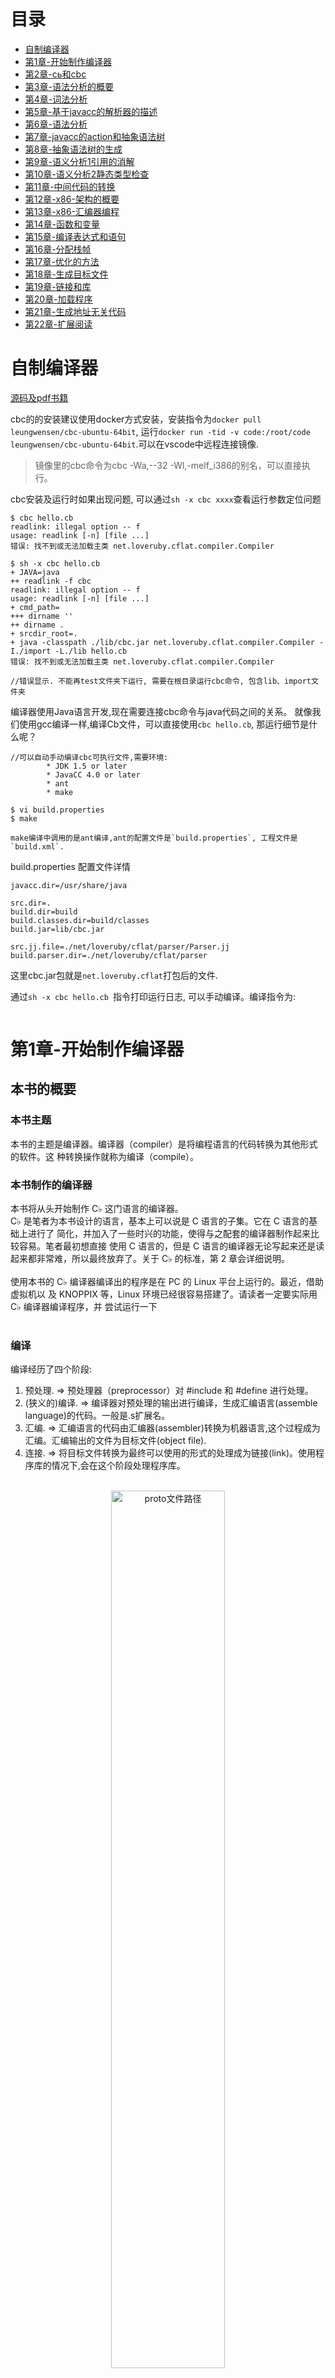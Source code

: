 # 目录
- [自制编译器](#自制编译器)
- [第1章-开始制作编译器](#第1章-开始制作编译器)
- [第2章-cь和cbc](#第2章-cь和cbc)
- [第3章-语法分析的概要](#第3章-语法分析的概要)
- [第4章-词法分析](#第4章-词法分析)
- [第5章-基于javacc的解析器的描述](#第5章-基于javacc的解析器的描述)
- [第6章-语法分析](#第6章-语法分析)
- [第7章-javacc的action和抽象语法树](#第7章-javacc的action和抽象语法树)
- [第8章-抽象语法树的生成](#第8章-抽象语法树的生成)
- [第9章-语义分析1引用的消解](#第9章-语义分析1引用的消解)
- [第10章-语义分析2静态类型检查](#第10章-语义分析2静态类型检查)
- [第11章-中间代码的转换](#第11章-中间代码的转换)
- [第12章-x86-架构的概要](#第12章-x86-架构的概要)
- [第13章-x86-汇编器编程](#第13章-x86-汇编器编程)
- [第14章-函数和变量](#第14章-函数和变量)
- [第15章-编译表达式和语句](#第15章-编译表达式和语句)
- [第16章-分配栈帧](#第16章-分配栈帧)
- [第17章-优化的方法](#第17章-优化的方法)
- [第18章-生成目标文件](#第18章-生成目标文件)
- [第19章-链接和库](#第19章-链接和库)
- [第20章-加载程序](#第20章-加载程序)
- [第21章-生成地址无关代码](#第21章-生成地址无关代码)
- [第22章-扩展阅读](#第22章-扩展阅读)

# 自制编译器
[源码及pdf书籍](docs)  

cbc的的安装建议使用docker方式安装，安装指令为`docker pull leungwensen/cbc-ubuntu-64bit`, 运行`docker run -tid -v code:/root/code leungwensen/cbc-ubuntu-64bit`.可以在vscode中远程连接镜像.     
> 镜像里的cbc命令为cbc -Wa,--32 -Wl,-melf_i386的别名，可以直接执行。  

cbc安装及运行时如果出现问题, 可以通过`sh -x cbc xxxx`查看运行参数定位问题    
```console
$ cbc hello.cb 
readlink: illegal option -- f
usage: readlink [-n] [file ...]
错误: 找不到或无法加载主类 net.loveruby.cflat.compiler.Compiler

$ sh -x cbc hello.cb 
+ JAVA=java
++ readlink -f cbc
readlink: illegal option -- f
usage: readlink [-n] [file ...]
+ cmd_path=
+++ dirname ''
++ dirname .
+ srcdir_root=.
+ java -classpath ./lib/cbc.jar net.loveruby.cflat.compiler.Compiler -I./import -L./lib hello.cb
错误: 找不到或无法加载主类 net.loveruby.cflat.compiler.Compiler

//错误显示. 不能再test文件夹下运行, 需要在根目录运行cbc命令, 包含lib、import文件夹  
```
  
编译器使用Java语言开发,现在需要连接cbc命令与java代码之间的关系。 
就像我们使用gcc编译一样,编译Cb文件，可以直接使用`cbc hello.cb`, 
那运行细节是什么呢？ 

```
//可以自动手动编译cbc可执行文件,需要环境: 
        * JDK 1.5 or later
        * JavaCC 4.0 or later
        * ant
        * make

$ vi build.properties
$ make

make编译中调用的是ant编译,ant的配置文件是`build.properties`, 工程文件是`build.xml`.   
```

build.properties 配置文件详情  
```
javacc.dir=/usr/share/java

src.dir=.
build.dir=build
build.classes.dir=build/classes
build.jar=lib/cbc.jar

src.jj.file=./net/loveruby/cflat/parser/Parser.jj
build.parser.dir=./net/loveruby/cflat/parser
```

这里cbc.jar包就是`net.loveruby.cflat`打包后的文件.  


通过`sh -x cbc hello.cb `指令打印运行日志, 可以手动编译。编译指令为:
```console
```

# 第1章-开始制作编译器 
## 本书的概要
### 本书主题
本书的主题是编译器。编译器（compiler）是将编程语言的代码转换为其他形式的软件。这
种转换操作就称为编译（compile）。  

### 本书制作的编译器
本书将从头开始制作 C♭ 这门语言的编译器。 
<br>
C♭ 是笔者为本书设计的语言，基本上可以说是 C 语言的子集。它在 C 语言的基础上进行了
简化，并加入了一些时兴的功能，使得与之配套的编译器制作起来比较容易。笔者最初想直接
使用 C 语言的，但是 C 语言的编译器无论写起来还是读起来都非常难，所以最终放弃了。关于
C♭ 的标准，第 2 章会详细说明。  
<br>
使用本书的 C♭ 编译器编译出的程序是在 PC 的 Linux 平台上运行的。最近，借助虚拟机以
及 KNOPPIX 等，Linux 环境已经很容易搭建了。请读者一定要实际用 C♭ 编译器编译程序，并
尝试运行一下  
<br>
### 编译  
编译经历了四个阶段:  
1. 预处理. => 预处理器（preprocessor）对 #include 和 #define 进行处理。
2. (狭义的)编译.  => 编译器对预处理的输出进行编译，生成汇编语言(assemble language)的代码。一般是.s扩展名。
3. 汇编.  => 汇编语言的代码由汇编器(assembler)转换为机器语言,这个过程成为汇编。汇编输出的文件为目标文件(object file).
4. 连接.  => 将目标文件转换为最终可以使用的形式的处理成为链接(link)。使用程序库的情况下,会在这个阶段处理程序库。  

<br>
<div align=center>
<img src="./res/image/chapter1-1.png" width="60%" height="60%" title="proto文件路径"></img>  
</div>
<br>

### 编程语言的运行方式  
编译器会对程序进行编译，将其转换为可执行的形式。另外也有不进行编译，直接运行编程语
言的方法。解释器（interpreter）就是这样一个例子。解释器不将程序转换为别的语言，而是直接
运行。例如 Ruby 和 Perl 的语言处理器就是用解释器来实现的。 
 
运行语言的手段不只一种。例如，C 语言也可以用解释器来解释执行，Ruby 也可以编译成机
器语言或者 Java 的二进制码。也就是说，编程语言与其运行方式可以自由搭配。因此，编译器也
好，解释器也罢，都是处理并运行编程语言的手段之一，统称为编程语言处理器（programming
language processor ）。  

但是，根据语言的特点，其运行方式有适合、不适合该语言之说。一般来说，有静态类型检查
（static type checking）、要求较高可靠性的情况下使用编译的方式；相反，没有静态类型检查、对
灵活性的要求高于严密性的情况下，则使用解释的方式。  

静态类型检查是指在程序开始运行之前，对函数的返回值以及参数的类型进行检查的功能。与
之相对，在程序运行过程中随时进行类型检查的方式称为动态类型检查（dynamic type checking）。
这里提到的“动态”“静态”在语言处理器的话题中经常出现，所以最好记住。说到“静态”，
就是指不运行程序而进行某些处理；说到“动态”，就是指一边运行程序一边进行某些处理。  

## 编译过程 
### 编译的4个过程  
狭义的编译大致可以分为下面4个阶段:  
1. 语法分析
2. 语义分析
3. 生成中间代码
4. 代码生成  

### 语法分析
为了运行C和Java的程序，首先要对代码进行解析(parse)，也成为语法分析(syntax analyzing)。解析代码的程序模块成为解析器(parser)
或语法分析器(syntax analyzer)。  
  
那么“易于计算机理解的形式”究竟是怎样的形式呢？那就是称为语法树(syntax tree)的
形式。顾名思义，**语法树是树状的构造**。将代码转化为语法树形式的过程如图 1.3 所示。  
<br>
<div align=center>
<img src="./res/image/chapter1-3.png" width="50%" height="50%" title="proto文件路径"></img>  
</div>
<br>

### 语义分析
通过解析代码获得语法树后，接着就要解析语法树，除去多余的内容，添加必要的信息。
生成抽象语法树（Abstract Syntax Tree，AST）这样一种数据结构。上述处理就是语义分析semantic analysis）。  

语法分析只是对代码的表象进行分析，语义分析则是对表象之外的部分进行分析。举例来
说，语义分析包括以下这些处理。
- 区分变量为局部变量还是全局变量  
- 解析变量的声明和引用  
- 变量和表达式的类型检查  
- 检查在引用变量之前是否进行了初始化  
- 检查函数是否按照定义返回了结果  

上述处理的结果都会反映到抽象语法树中。语法分析生成的语法树只是将代码的构造照搬
了过来，而语义分析生成的抽象语法树中还包含了语义信息。例如，在变量的引用和定义之间
添加链接，适当地增加类型转换等命令，使表达式的类型一致。另外，语法树中的表达式外侧
的括号、行末的分号等，在抽象语法树中都被省略了。  

### 生成中间代码
生成抽象语法树后，接着将抽象语法树转化为只在编译器内部使用的中间代码(IntermediateRepresentation，IR)。  
之所以特地转化为中间代码，主要是为了支持多种编程语言或者机器语言。

### 代码生成  
最后把中间代码转换为汇编语言，这个阶段称为代码生成（code generation）。负责代码生
成的程序模块称为代码生成器（code generator）。  

代码生成的关键在于如何来填补编程语言和汇编语言之间的差异。一般而言，比起编程语
言，汇编语言在使用上面的限制要多一些。例如，C 和 Java 可以随心所欲地定义局部变量，而
汇编语言中能够分配给局部变量的寄存器只有不到 30 个而已。处理流程控制方面也只有和 goto
语句功能类似的跳转指令。在这样的限制下，还必须以不改变程序的原有语义为前提进行转换。  


### 优化
除了之前讲述的 4 个阶段之外，现实的编译器还包括优化（optimization）阶段。
现在的计算机，即便是同样的代码，根据编译器优化性能的不同，运行速度也会有数倍的
差距。由于编译器要处理相当多的程序，因此在制作编译器时，最重要的一点就是要尽可能地
提高编译出来的程序的性能。  

优化可以在编译器的各个环节进行。可以对抽象语法树进行优化，可以对中间代码的代码
进行优化，也可以对转换后的机器语言进行优化。进一步来说，不仅是编译器，对链接以及运
行时调用的程序库的代码也都可以进行优化。  

### 总结
经过上述 4 个阶段，以文本形式编写的代码就被转换为了汇编语言。之后就是汇编器和链
接器的工作了。  

**本书中所制作的编译器主要实现上述4个阶段的处理。**


## 使用cb编译器进行编译  
建议使用docker安装镜像，镜像安装及使用见[自制编译器](#自制编译器)  

[回到目录](#目录)
# 第2章-cь和cbc
[回到目录](#目录)
# 第3章-语法分析的概要
[回到目录](#目录)
# 第4章-词法分析
[回到目录](#目录)
# 第5章-基于javacc的解析器的描述
[回到目录](#目录)
# 第6章-语法分析
[回到目录](#目录)
# 第7章-javacc的action和抽象语法树
[回到目录](#目录)
# 第8章-抽象语法树的生成
[回到目录](#目录)
# 第9章-语义分析1引用的消解
[回到目录](#目录)
# 第10章-语义分析2静态类型检查
[回到目录](#目录)
# 第11章-中间代码的转换
[回到目录](#目录)
# 第12章-x86-架构的概要
[回到目录](#目录)
# 第13章-x86-汇编器编程
[回到目录](#目录)
# 第14章-函数和变量
[回到目录](#目录)
# 第15章-编译表达式和语句
[回到目录](#目录)
# 第16章-分配栈帧
[回到目录](#目录)
# 第17章-优化的方法
[回到目录](#目录)
# 第18章-生成目标文件
[回到目录](#目录)
# 第19章-链接和库
[回到目录](#目录)
# 第20章-加载程序
[回到目录](#目录)
# 第21章-生成地址无关代码
[回到目录](#目录)
# 第22章-扩展阅读
[回到目录](#目录)
